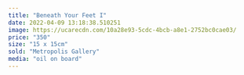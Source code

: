 ```yaml
---
title: "Beneath Your Feet I"
date: 2022-04-09 13:18:38.510251
image: https://ucarecdn.com/10a28e93-5cdc-4bcb-a8e1-2752bc0cae03/
price: "350"
size: "15 x 15cm"
sold: "Metropolis Gallery"
media: "oil on board"
---
```


